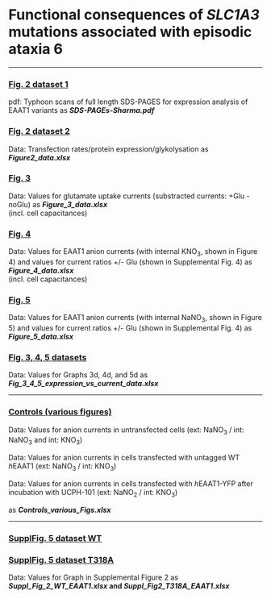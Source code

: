 # Functional consequences of <i>SLC1A3</i> mutations associated with episodic ataxia 6

-------------------------------------------------------------------------------------------------------------------------

### [Fig. 2 dataset 1](../master/SDS-PAGEs_Sharma.pdf)
pdf: Typhoon scans of full length SDS-PAGES for expression analysis of EAAT1 variants as <b><i>SDS-PAGEs-Sharma.pdf</i></b> 

### [Fig. 2 dataset 2](../master/Figure_2_data.xlsx)
Data: Transfection rates/protein expression/glykolysation as <b><i>Figure2_data.xlsx</i></b>
 
### [Fig. 3](../master/Figure_3_data.xlsx)
Data: Values for glutamate uptake currents (substracted currents: +Glu - noGlu) as <b><i>Figure_3_data.xlsx</i></b>  
(incl. cell capacitances)

### [Fig. 4](../master/Figure_4_data-xlsx)
Data: Values for EAAT1 anion currents (with internal KNO<sub>3</sub>, shown in Figure 4) and values for current ratios +/- Glu (shown in Supplemental Fig. 4) as <b><i>Figure_4_data.xlsx</i></b>  
(incl. cell capacitances)


### [Fig. 5](../master/Figure_5_data.xlsx)
Data: Values for EAAT1 anion currents (with internal NaNO<sub>3</sub>, shown in Figure 5) and values for current ratios +/- Glu (shown in Supplemental Fig. 4) as <b><i>Figure_5_data.xlsx</i></b>

### [Fig. 3, 4, 5 datasets](../master/Fig_3_4_5_expression_vs_current_data.xlsx)
Data: Values for Graphs 3d, 4d, and 5d as <b><i>Fig_3_4_5_expression_vs_current_data.xlsx</i></b>

------------------------------------------------------------------------------------------------------------------------

### [Controls (various figures)](../master/Controls_various_Figs.xlsx)
Data: Values for anion currents in untransfected cells (ext: NaNO<sub>3</sub> / int: NaNO<sub>3</sub> and int: KNO<sub>3</sub>)  
  
Data: Values for anion currents in cells transfected with untagged WT <i>h</i>EAAT1 (ext: NaNO<sub>3</sub> / int: KNO<sub>3</sub>)  
  
Data: Values for anion currents in cells transfected with <i>h</i>EAAT1-YFP after incubation with UCPH-101 
(ext: NaNO<sub>2</sub> / int: KNO<sub>3</sub>)  
  
as <b><i>Controls_various_Figs.xlsx</i></b>  

-----------------------------------------------------------------------------------------------------------------------

### [SupplFig. 5 dataset WT](../master/Suppl_Fig_5_WT_EAAT1.xlsx)
### [SupplFig. 5 dataset T318A](../master/Suppl_Fig_5_T318A_EAAT1.xlsx)
Data: Values for Graph in Supplemental Figure 2 as <b><i>Suppl_Fig_2_WT_EAAT1.xlsx</i> and <i>Suppl_Fig2_T318A_EAAT1.xlsx</i></b>
